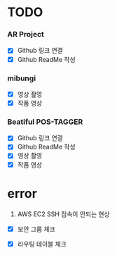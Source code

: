 # TODO

### AR Project
- [x] Github 링크 연결
- [x] Github ReadMe 작성

### mibungi 
- [x] 영상 촬영
- [x] 작품 영상

### Beatiful POS-TAGGER
- [x] Github 링크 연결
- [x] Github ReadMe 작성
- [x] 영상 촬영
- [x] 작품 영상

# error
1. AWS EC2 SSH 접속이 안되는 현상
- [x] 보안 그룹 체크
- [x] 라우팅 테이블 체크



